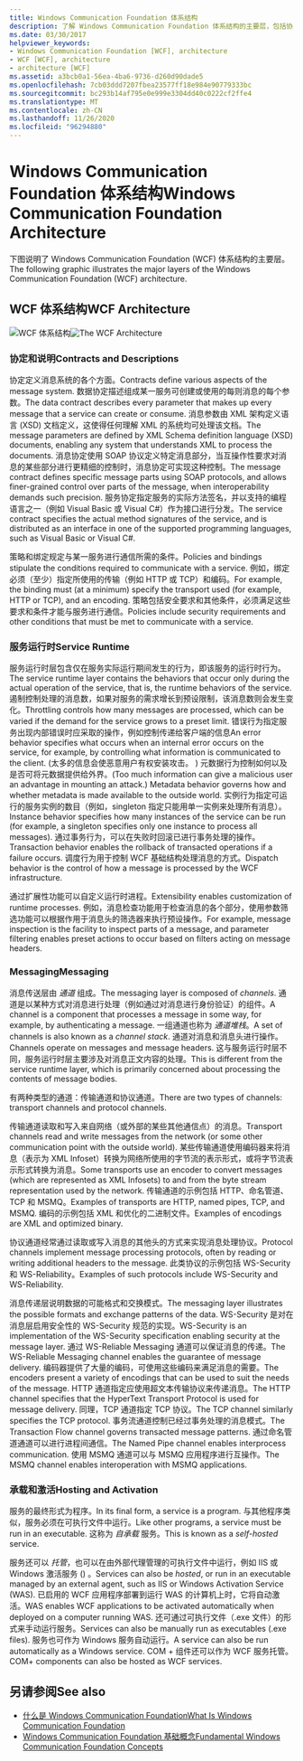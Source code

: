 ```yaml
---
title: Windows Communication Foundation 体系结构
description: 了解 Windows Communication Foundation 体系结构的主要层，包括协定、服务运行时、消息传递和 & 托管的激活。
ms.date: 03/30/2017
helpviewer_keywords:
- Windows Communication Foundation [WCF], architecture
- WCF [WCF], architecture
- architecture [WCF]
ms.assetid: a3bcb0a1-56ea-4ba6-9736-d260d90dade5
ms.openlocfilehash: 7cb03ddd7207fbea23577ff18e984e90779333bc
ms.sourcegitcommit: bc293b14af795e0e999e3304dd40c0222cf2ffe4
ms.translationtype: MT
ms.contentlocale: zh-CN
ms.lasthandoff: 11/26/2020
ms.locfileid: "96294880"
---
```

# <a name="windows-communication-foundation-architecture"></a><span data-ttu-id="634f9-103">Windows Communication Foundation 体系结构</span><span class="sxs-lookup"><span data-stu-id="634f9-103">Windows Communication Foundation Architecture</span></span>

<span data-ttu-id="634f9-104">下图说明了 Windows Communication Foundation (WCF) 体系结构的主要层。</span><span class="sxs-lookup"><span data-stu-id="634f9-104">The following graphic illustrates the major layers of the Windows Communication Foundation (WCF) architecture.</span></span>  
  
## <a name="wcf-architecture"></a><span data-ttu-id="634f9-105">WCF 体系结构</span><span class="sxs-lookup"><span data-stu-id="634f9-105">WCF Architecture</span></span>  

 <span data-ttu-id="634f9-106">![WCF 体系结构](./media/wcf-architecture.gif "WCF_Architecture")</span><span class="sxs-lookup"><span data-stu-id="634f9-106">![The WCF Architecture](./media/wcf-architecture.gif "WCF_Architecture")</span></span>  
  
### <a name="contracts-and-descriptions"></a><span data-ttu-id="634f9-107">协定和说明</span><span class="sxs-lookup"><span data-stu-id="634f9-107">Contracts and Descriptions</span></span>  

 <span data-ttu-id="634f9-108">协定定义消息系统的各个方面。</span><span class="sxs-lookup"><span data-stu-id="634f9-108">Contracts define various aspects of the message system.</span></span> <span data-ttu-id="634f9-109">数据协定描述组成某一服务可创建或使用的每则消息的每个参数。</span><span class="sxs-lookup"><span data-stu-id="634f9-109">The data contract describes every parameter that makes up every message that a service can create or consume.</span></span> <span data-ttu-id="634f9-110">消息参数由 XML 架构定义语言 (XSD) 文档定义，这使得任何理解 XML 的系统均可处理该文档。</span><span class="sxs-lookup"><span data-stu-id="634f9-110">The message parameters are defined by XML Schema definition language (XSD) documents, enabling any system that understands XML to process the documents.</span></span> <span data-ttu-id="634f9-111">消息协定使用 SOAP 协议定义特定消息部分，当互操作性要求对消息的某些部分进行更精细的控制时，消息协定可实现这种控制。</span><span class="sxs-lookup"><span data-stu-id="634f9-111">The message contract defines specific message parts using SOAP protocols, and allows finer-grained control over parts of the message, when interoperability demands such precision.</span></span> <span data-ttu-id="634f9-112">服务协定指定服务的实际方法签名，并以支持的编程语言之一（例如 Visual Basic 或 Visual C#）作为接口进行分发。</span><span class="sxs-lookup"><span data-stu-id="634f9-112">The service contract specifies the actual method signatures of the service, and is distributed as an interface in one of the supported programming languages, such as Visual Basic or Visual C#.</span></span>  
  
 <span data-ttu-id="634f9-113">策略和绑定规定与某一服务进行通信所需的条件。</span><span class="sxs-lookup"><span data-stu-id="634f9-113">Policies and bindings stipulate the conditions required to communicate with a service.</span></span>  <span data-ttu-id="634f9-114">例如，绑定必须（至少）指定所使用的传输（例如 HTTP 或 TCP）和编码。</span><span class="sxs-lookup"><span data-stu-id="634f9-114">For example, the binding must (at a minimum) specify the transport used (for example, HTTP or TCP), and an encoding.</span></span> <span data-ttu-id="634f9-115">策略包括安全要求和其他条件，必须满足这些要求和条件才能与服务进行通信。</span><span class="sxs-lookup"><span data-stu-id="634f9-115">Policies include security requirements and other conditions that must be met to communicate with a service.</span></span>  
  
### <a name="service-runtime"></a><span data-ttu-id="634f9-116">服务运行时</span><span class="sxs-lookup"><span data-stu-id="634f9-116">Service Runtime</span></span>  

 <span data-ttu-id="634f9-117">服务运行时层包含仅在服务实际运行期间发生的行为，即该服务的运行时行为。</span><span class="sxs-lookup"><span data-stu-id="634f9-117">The service runtime layer contains the behaviors that occur only during the actual operation of the service, that is, the runtime behaviors of the service.</span></span> <span data-ttu-id="634f9-118">遏制控制处理的消息数，如果对服务的需求增长到预设限制，该消息数则会发生变化。</span><span class="sxs-lookup"><span data-stu-id="634f9-118">Throttling controls how many messages are processed, which can be varied if the demand for the service grows to a preset limit.</span></span> <span data-ttu-id="634f9-119">错误行为指定服务出现内部错误时应采取的操作，例如控制传递给客户端的信息</span><span class="sxs-lookup"><span data-stu-id="634f9-119">An error behavior specifies what occurs when an internal error occurs on the service, for example, by controlling what information is communicated to the client.</span></span> <span data-ttu-id="634f9-120"> (太多的信息会使恶意用户有权安装攻击。 ) 元数据行为控制如何以及是否可将元数据提供给外界。</span><span class="sxs-lookup"><span data-stu-id="634f9-120">(Too much information can give a malicious user an advantage in mounting an attack.) Metadata behavior governs how and whether metadata is made available to the outside world.</span></span> <span data-ttu-id="634f9-121">实例行为指定可运行的服务实例的数目（例如，singleton 指定只能用单一实例来处理所有消息）。</span><span class="sxs-lookup"><span data-stu-id="634f9-121">Instance behavior specifies how many instances of the service can be run (for example, a singleton specifies only one instance to process all messages).</span></span> <span data-ttu-id="634f9-122">通过事务行为，可以在失败时回滚已进行事务处理的操作。</span><span class="sxs-lookup"><span data-stu-id="634f9-122">Transaction behavior enables the rollback of transacted operations if a failure occurs.</span></span> <span data-ttu-id="634f9-123">调度行为用于控制 WCF 基础结构处理消息的方式。</span><span class="sxs-lookup"><span data-stu-id="634f9-123">Dispatch behavior is the control of how a message is processed by the WCF infrastructure.</span></span>  
  
 <span data-ttu-id="634f9-124">通过扩展性功能可以自定义运行时进程。</span><span class="sxs-lookup"><span data-stu-id="634f9-124">Extensibility enables customization of runtime processes.</span></span> <span data-ttu-id="634f9-125">例如，消息检查功能用于检查消息的各个部分，使用参数筛选功能可以根据作用于消息头的筛选器来执行预设操作。</span><span class="sxs-lookup"><span data-stu-id="634f9-125">For example, message inspection is the facility to inspect parts of a message, and parameter filtering enables preset actions to occur based on filters acting on message headers.</span></span>  
  
### <a name="messaging"></a><span data-ttu-id="634f9-126">Messaging</span><span class="sxs-lookup"><span data-stu-id="634f9-126">Messaging</span></span>  

 <span data-ttu-id="634f9-127">消息传送层由 *通道* 组成。</span><span class="sxs-lookup"><span data-stu-id="634f9-127">The messaging layer is composed of *channels*.</span></span> <span data-ttu-id="634f9-128">通道是以某种方式对消息进行处理（例如通过对消息进行身份验证）的组件。</span><span class="sxs-lookup"><span data-stu-id="634f9-128">A channel is a component that processes a message in some way, for example, by authenticating a message.</span></span> <span data-ttu-id="634f9-129">一组通道也称为 *通道堆栈*。</span><span class="sxs-lookup"><span data-stu-id="634f9-129">A set of channels is also known as a *channel stack*.</span></span> <span data-ttu-id="634f9-130">通道对消息和消息头进行操作。</span><span class="sxs-lookup"><span data-stu-id="634f9-130">Channels operate on messages and message headers.</span></span> <span data-ttu-id="634f9-131">这与服务运行时层不同，服务运行时层主要涉及对消息正文内容的处理。</span><span class="sxs-lookup"><span data-stu-id="634f9-131">This is different from the service runtime layer, which is primarily concerned about processing the contents of message bodies.</span></span>  
  
 <span data-ttu-id="634f9-132">有两种类型的通道：传输通道和协议通道。</span><span class="sxs-lookup"><span data-stu-id="634f9-132">There are two types of channels: transport channels and protocol channels.</span></span>  
  
 <span data-ttu-id="634f9-133">传输通道读取和写入来自网络（或外部的某些其他通信点）的消息。</span><span class="sxs-lookup"><span data-stu-id="634f9-133">Transport channels read and write messages from the network (or some other communication point with the outside world).</span></span> <span data-ttu-id="634f9-134">某些传输通道使用编码器来将消息（表示为 XML Infoset）转换为网络所使用的字节流的表示形式，或将字节流表示形式转换为消息。</span><span class="sxs-lookup"><span data-stu-id="634f9-134">Some transports use an encoder to convert messages (which are represented as XML Infosets) to and from the byte stream representation used by the network.</span></span> <span data-ttu-id="634f9-135">传输通道的示例包括 HTTP、命名管道、TCP 和 MSMQ。</span><span class="sxs-lookup"><span data-stu-id="634f9-135">Examples of transports are HTTP, named pipes, TCP, and MSMQ.</span></span> <span data-ttu-id="634f9-136">编码的示例包括 XML 和优化的二进制文件。</span><span class="sxs-lookup"><span data-stu-id="634f9-136">Examples of encodings are XML and optimized binary.</span></span>  
  
 <span data-ttu-id="634f9-137">协议通道经常通过读取或写入消息的其他头的方式来实现消息处理协议。</span><span class="sxs-lookup"><span data-stu-id="634f9-137">Protocol channels implement message processing protocols, often by reading or writing additional headers to the message.</span></span> <span data-ttu-id="634f9-138">此类协议的示例包括 WS-Security 和 WS-Reliability。</span><span class="sxs-lookup"><span data-stu-id="634f9-138">Examples of such protocols include WS-Security and WS-Reliability.</span></span>  
  
 <span data-ttu-id="634f9-139">消息传递层说明数据的可能格式和交换模式。</span><span class="sxs-lookup"><span data-stu-id="634f9-139">The messaging layer illustrates the possible formats and exchange patterns of the data.</span></span> <span data-ttu-id="634f9-140">WS-Security 是对在消息层启用安全性的 WS-Security 规范的实现。</span><span class="sxs-lookup"><span data-stu-id="634f9-140">WS-Security is an implementation of the WS-Security specification enabling security at the message layer.</span></span> <span data-ttu-id="634f9-141">通过 WS-Reliable Messaging 通道可以保证消息的传递。</span><span class="sxs-lookup"><span data-stu-id="634f9-141">The WS-Reliable Messaging channel enables the guarantee of message delivery.</span></span> <span data-ttu-id="634f9-142">编码器提供了大量的编码，可使用这些编码来满足消息的需要。</span><span class="sxs-lookup"><span data-stu-id="634f9-142">The encoders present a variety of encodings that can be used to suit the needs of the message.</span></span> <span data-ttu-id="634f9-143">HTTP 通道指定应使用超文本传输协议来传递消息。</span><span class="sxs-lookup"><span data-stu-id="634f9-143">The HTTP channel specifies that the HyperText Transport Protocol is used for message delivery.</span></span> <span data-ttu-id="634f9-144">同理，TCP 通道指定 TCP 协议。</span><span class="sxs-lookup"><span data-stu-id="634f9-144">The TCP channel similarly specifies the TCP protocol.</span></span> <span data-ttu-id="634f9-145">事务流通道控制已经过事务处理的消息模式。</span><span class="sxs-lookup"><span data-stu-id="634f9-145">The Transaction Flow channel governs transacted message patterns.</span></span> <span data-ttu-id="634f9-146">通过命名管道通道可以进行进程间通信。</span><span class="sxs-lookup"><span data-stu-id="634f9-146">The Named Pipe channel enables interprocess communication.</span></span> <span data-ttu-id="634f9-147">使用 MSMQ 通道可以与 MSMQ 应用程序进行互操作。</span><span class="sxs-lookup"><span data-stu-id="634f9-147">The MSMQ channel enables interoperation with MSMQ applications.</span></span>  
  
### <a name="hosting-and-activation"></a><span data-ttu-id="634f9-148">承载和激活</span><span class="sxs-lookup"><span data-stu-id="634f9-148">Hosting and Activation</span></span>  

 <span data-ttu-id="634f9-149">服务的最终形式为程序。</span><span class="sxs-lookup"><span data-stu-id="634f9-149">In its final form, a service is a program.</span></span> <span data-ttu-id="634f9-150">与其他程序类似，服务必须在可执行文件中运行。</span><span class="sxs-lookup"><span data-stu-id="634f9-150">Like other programs, a service must be run in an executable.</span></span> <span data-ttu-id="634f9-151">这称为 *自承载* 服务。</span><span class="sxs-lookup"><span data-stu-id="634f9-151">This is known as a *self-hosted* service.</span></span>  
  
 <span data-ttu-id="634f9-152">服务还可以 *托管*，也可以在由外部代理管理的可执行文件中运行，例如 IIS 或 Windows 激活服务 () 。</span><span class="sxs-lookup"><span data-stu-id="634f9-152">Services can also be *hosted*, or run in an executable managed by an external agent, such as IIS or Windows Activation Service (WAS).</span></span> <span data-ttu-id="634f9-153">已启用的 WCF 应用程序部署到运行 WAS 的计算机上时，它将自动激活。</span><span class="sxs-lookup"><span data-stu-id="634f9-153">WAS enables WCF applications to be activated automatically when deployed on a computer running WAS.</span></span> <span data-ttu-id="634f9-154">还可通过可执行文件（.exe 文件）的形式来手动运行服务。</span><span class="sxs-lookup"><span data-stu-id="634f9-154">Services can also be manually run as executables (.exe files).</span></span> <span data-ttu-id="634f9-155">服务也可作为 Windows 服务自动运行。</span><span class="sxs-lookup"><span data-stu-id="634f9-155">A service can also be run automatically as a Windows service.</span></span> <span data-ttu-id="634f9-156">COM + 组件还可以作为 WCF 服务托管。</span><span class="sxs-lookup"><span data-stu-id="634f9-156">COM+ components can also be hosted as WCF services.</span></span>  
  
## <a name="see-also"></a><span data-ttu-id="634f9-157">另请参阅</span><span class="sxs-lookup"><span data-stu-id="634f9-157">See also</span></span>

- [<span data-ttu-id="634f9-158">什么是 Windows Communication Foundation</span><span class="sxs-lookup"><span data-stu-id="634f9-158">What Is Windows Communication Foundation</span></span>](whats-wcf.md)
- [<span data-ttu-id="634f9-159">Windows Communication Foundation 基础概念</span><span class="sxs-lookup"><span data-stu-id="634f9-159">Fundamental Windows Communication Foundation Concepts</span></span>](fundamental-concepts.md)
